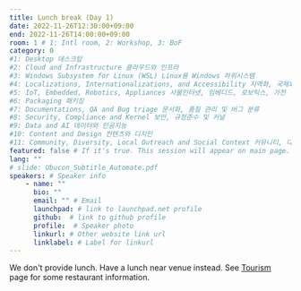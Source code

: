```yaml
---
title: Lunch break (Day 1)
date: 2022-11-26T12:30:00+09:00
end: 2022-11-26T14:00:00+09:00
room: 1 # 1: Intl room, 2: Workshop, 3: BoF
category: 0
#1: Desktop 데스크탑
#2: Cloud and Infrastructure 클라우드와 인프라
#3: Windows Subsystem for Linux (WSL) Linux용 Windows 하위시스템
#4: Localizations, Internationalizations, and Accessibility 지역화, 국제화 및 접근성
#5: IoT, Embedded, Robotics, Appliances 사물인터넷, 임베디드, 로보틱스, 가전
#6: Packaging 패키징
#7: Documentations, QA and Bug triage 문서화, 품질 관리 및 버그 분류
#8: Security, Compliance and Kernel 보안, 규정준수 및 커널
#9: Data and AI 데이터와 인공지능
#10: Content and Design 컨텐츠와 디지인
#11: Community, Diversity, Local Outreach and Social Context 커뮤니티, 다양성, 지역 사회 협력과 사회적 관점
featured: false # If it's true. This session will appear on main page.
lang: ""
# slide: Ubucon_Subtitle_Automate.pdf
speakers: # Speaker info
    - name: ""
      bio: ""
      email: "" # Email
      launchpad: # link to launchpad.net profile
      github:  # link to github profile
      profile:  # Speaker photo
      linkurl: # Other website link url
      linklabel: # Label for linkurl
---
```


We don't provide lunch. Have a lunch near venue instead. See [Tourism](../../venue-and-travel/tourism/) page for some restaurant information.
